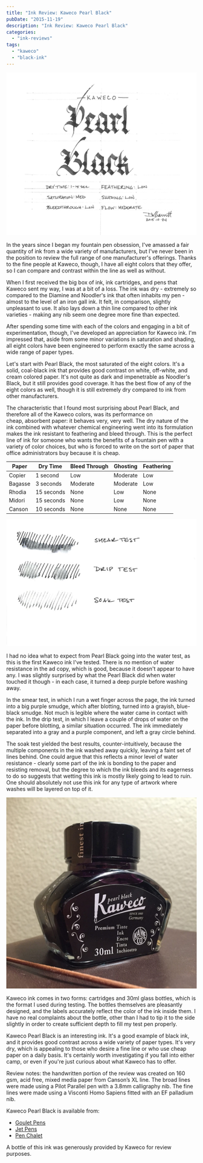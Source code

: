 ```yaml
---
title: "Ink Review: Kaweco Pearl Black"
pubDate: "2015-11-19"
description: "Ink Review: Kaweco Pearl Black"
categories:
  - "ink-reviews"
tags:
  - "kaweco"
  - "black-ink"
---
```


![Kaweco Pearl Black](exemplar.jpeg)

In the years since I began my fountain pen obsession, I've amassed a fair quantity of ink from a wide variety of manufacturers, but I've never been in the position to review the full range of one manufacturer's offerings. Thanks to the fine people at Kaweco, though, I have all eight colors that they offer, so I can compare and contrast within the line as well as without.

When I first received the big box of ink, ink cartridges, and pens that Kaweco sent my way, I was at a bit of a loss. The ink was dry - extremely so compared to the Diamine and Noodler's ink that often inhabits my pen - almost to the level of an iron gall ink. It felt, in comparison, slightly unpleasant to use. It also lays down a thin line compared to other ink varieties - making any nib seem one degree more fine than expected.

After spending some time with each of the colors and engaging in a bit of experimentation, though, I've developed an appreciation for Kaweco ink. I'm impressed that, aside from some minor variations in saturation and shading, all eight colors have been engineered to perform exactly the same across a wide range of paper types.

Let's start with Pearl Black, the most saturated of the eight colors. It's a solid, coal-black ink that provides good contrast on white, off-white, and cream colored paper. It's not quite as dark and impenetrable as Noodler's Black, but it still provides good coverage. It has the best flow of any of the eight colors as well, though it is still extremely dry compared to ink from other manufacturers.

The characteristic that I found most surprising about Pearl Black, and therefore all of the Kaweco colors, was its performance on cheap, absorbent paper: it behaves very, very well. The dry nature of the ink combined with whatever chemical engineering went into its formulation makes the ink resistant to feathering and bleed through. This is the perfect line of ink for someone who wants the benefits of a fountain pen with a variety of color choices, but who is forced to write on the sort of paper that office administrators buy because it is cheap.

| Paper | Dry Time | Bleed Through | Ghosting | Feathering |
| --- | --- | --- | --- | --- |
| Copier | 1 second | Low | Moderate | Low |
| Bagasse | 3 seconds | Moderate | Moderate | Low |
| Rhodia | 15 seconds | None | Low | None |
| Midori | 15 seconds | None | Low | None |
| Canson | 10 seconds | None | None | None |

![Water Test](durability.jpeg)

I had no idea what to expect from Pearl Black going into the water test, as this is the first Kaweco ink I've tested. There is no mention of water resistance in the ad copy, which is good, because it doesn't appear to have any. I was slightly surprised by what the Pearl Black did when water touched it though - in each case, it turned a deep purple before washing away.

In the smear test, in which I run a wet finger across the page, the ink turned into a big purple smudge, which after blotting, turned into a grayish, blue-black smudge. Not much is legible where the water came in contact with the ink. In the drip test, in which I leave a couple of drops of water on the paper before blotting, a similar situation occurred. The ink immediately separated into a gray and a purple component, and left a gray circle behind.

The soak test yielded the best results, counter-intuitively, because the multiple components in the ink washed away quickly, leaving a faint set of lines behind. One could argue that this reflects a minor level of water resistance - clearly some part of the ink is bonding to the paper and resisting removal, but the degree to which the ink bleeds and its eagerness to do so suggests that wetting this ink is mostly likely going to lead to ruin. One should absolutely not use this ink for any type of artwork where washes will be layered on top of it.

![Bottle](bottle.jpg)

Kaweco ink comes in two forms: cartridges and 30ml glass bottles, which is the format I used during testing. The bottles themselves are pleasantly designed, and the labels accurately reflect the color of the ink inside them. I have no real complaints about the bottle, other than I had to tip it to the side slightly in order to create sufficient depth to fill my test pen properly.

Kaweco Pearl Black is an interesting ink. It's a good example of black ink, and it provides good contrast across a wide variety of paper types. It's very dry, which is appealing to those who desire a fine line or who use cheap paper on a daily basis. It's certainly worth investigating if you fall into either camp, or even if you're just curious about what Kaweco has to offer.

Review notes: the handwritten portion of the review was created on 160 gsm, acid free, mixed media paper from Canson’s XL line. The broad lines were made using a Pilot Parallel pen with a 3.8mm calligraphy nib. The fine lines were made using a Visconti Homo Sapiens fitted with an EF palladium nib.

Kaweco Pearl Black is available from:

- [Goulet Pens](http://www.gouletpens.com/kaweco-pearl-black-30ml-bottled-fountain-pen-ink/p/KAW-10000672-739)
- [Jet Pens](http://www.jetpens.com/Kaweco-Ink-30-ml-Pearl-Black/pd/11936)
- [Pen Chalet](https://www.penchalet.com/ink_refills/fountain_pen_ink/kaweco_bottle_fountain_pen_ink.html)

A bottle of this ink was generously provided by Kaweco for review purposes.
